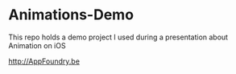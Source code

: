 Animations-Demo
===============

This repo holds a demo project I used during a presentation about Animation on iOS

http://AppFoundry.be
